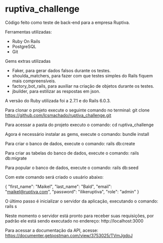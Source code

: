 # ruptiva_challenge
Código feito como teste de back-end para a empresa Ruptiva.

Ferramentas utilizadas:
- Ruby On Rails
- PostgreSQL
- Git

Gems extras utilizadas
- Faker, para gerar dados falsos durante os testes.
- shoulda_matchers, para fazer com que testes simples do Rails fiquem mais compreensíveis.
- factory_bot_rails, para auxiliar na criação de objetos durante os testes.
- jbuilder, para estilizar as respostas em json.

A versão do Ruby utilizada foi a 2.7.1 e do Rails 6.0.3.

Para clonar o projeto execute o seguinte comando no terminal:
git clone https://github.com/lcsmachado/ruptiva_challenge.git

Para acessar a pasta do projeto executo o comando: cd ruptiva_challenge

Agora é necessário instalar as gems, execute o comando: bundle install

Para criar o banco de dados, execute o comando: rails db:create

Para criar as tabelas do banco de dados, execute o comando: rails db:migrate

Para popular o banco de dados, execute o comando: rails db:seed

Com este comando será criado o usuário abaixo:

{
  "first_name": "Maikel",
  "last_name": "Bald",
  "email": "maikel@ruptiva.com",
  "password": "ilikeruptiva",
  "role": "admin"
}

O último passo é inicializar o servidor da aplicação, executando o comando: rails s

Neste momento o servidor está pronto para receber suas requisições, por padrão ele está sendo executado no endereço: http://localhost:3000

Para acessar a documentação da API, acesse: https://documenter.getpostman.com/view/3753025/TVmJgdoJ
